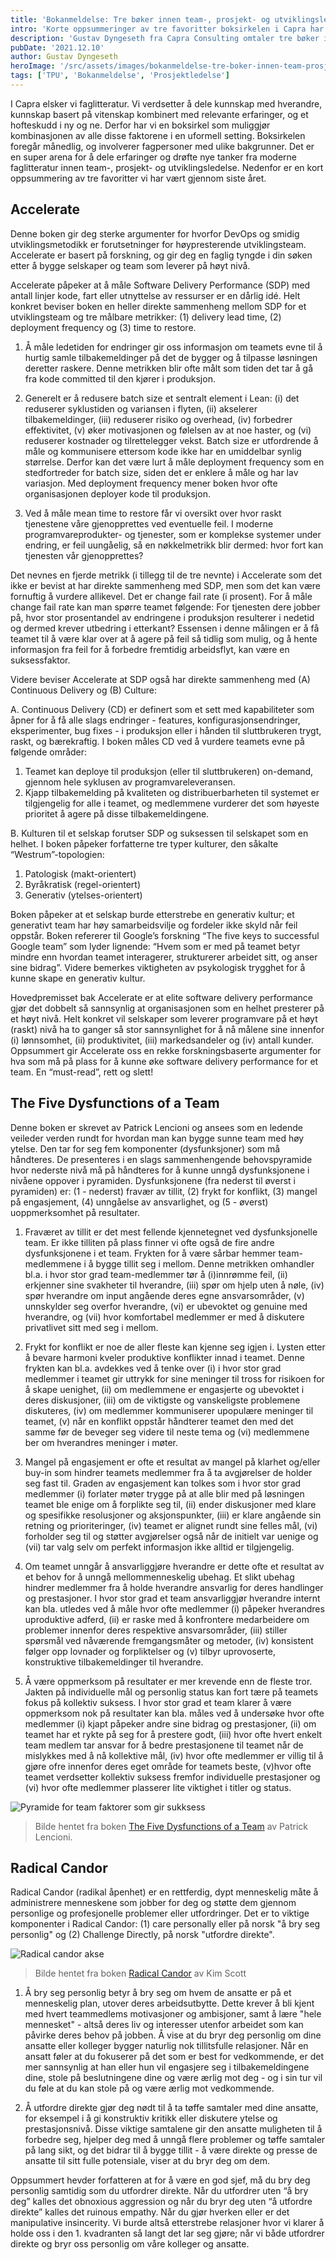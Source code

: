 ```yaml
---
title: 'Bokanmeldelse: Tre bøker innen team-, prosjekt- og utviklingsledelse'
intro: 'Korte oppsummeringer av tre favoritter boksirkelen i Capra har vært gjennom siste året. Dette er tre bøker vi setter enormt pris på både i vår daglige drift og ute hos våre kunder; vi påstår at dette er bøker med høy relevans for alle som jobber med IT.'
description: 'Gustav Dyngeseth fra Capra Consulting omtaler tre bøker innen TPU. Les dem her >>'
pubDate: '2021.12.10'
author: Gustav Dyngeseth
heroImage: '/src/assets/images/bokanmeldelse-tre-boker-innen-team-prosjekt-og-utviklingsledelse/hero.webp'
tags: ['TPU', 'Bokanmeldelse', 'Prosjektledelse']
---
```


I Capra elsker vi faglitteratur. Vi verdsetter å dele kunnskap med hverandre, kunnskap basert på vitenskap kombinert med relevante erfaringer, og et hofteskudd i ny og ne. Derfor har vi en boksirkel som muliggjør kombinasjonen av alle disse faktorene i en uformell setting. Boksirkelen foregår månedlig, og involverer fagpersoner med ulike bakgrunner. Det er en super arena for å dele erfaringer og drøfte nye tanker fra moderne faglitteratur innen team-, prosjekt- og utviklingsledelse. Nedenfor er en kort oppsummering av tre favoritter vi har vært gjennom siste året.

## Accelerate

Denne boken gir deg sterke argumenter for hvorfor DevOps og smidig utviklingsmetodikk er forutsetninger for høypresterende utviklingsteam. Accelerate er basert på forskning, og gir deg en faglig tyngde i din søken etter å bygge selskaper og team som leverer på høyt nivå.

Accelerate påpeker at å måle Software Delivery Performance (SDP) med antall linjer kode, fart eller utnyttelse av ressurser er en dårlig idé. Helt konkret beviser boken en heller direkte sammenheng mellom SDP for et utviklingsteam og tre målbare metrikker: (1) delivery lead time, (2) deployment frequency og (3) time to restore.

1. Å måle ledetiden for endringer gir oss informasjon om teamets evne til å hurtig samle tilbakemeldinger på det de bygger og å tilpasse løsningen deretter raskere. Denne metrikken blir ofte målt som tiden det tar å gå fra kode committed til den kjører i produksjon.

2. Generelt er å redusere batch size et sentralt element i Lean: (i) det reduserer syklustiden og variansen i flyten, (ii) akselerer tilbakemeldinger, (iii) reduserer risiko og overhead, (iv) forbedrer effektivitet, (v) øker motivasjonen og følelsen av at noe haster, og (vi) reduserer kostnader og tilrettelegger vekst. Batch size er utfordrende å måle og kommunisere ettersom kode ikke har en umiddelbar synlig størrelse. Derfor kan det være lurt å måle deployment frequency som en stedfortreder for batch size, siden det er enklere å måle og har lav variasjon. Med deployment frequency mener boken hvor ofte organisasjonen deployer kode til produksjon.

3. Ved å måle mean time to restore får vi oversikt over hvor raskt tjenestene våre gjenopprettes ved eventuelle feil. I moderne programvareprodukter- og tjenester, som er komplekse systemer under endring, er feil uungåelig, så en nøkkelmetrikk blir dermed: hvor fort kan tjenesten vår gjenopprettes?

Det nevnes en fjerde metrikk (i tillegg til de tre nevnte) i Accelerate som det ikke er bevist at har direkte sammenheng med SDP, men som det kan være fornuftig å vurdere allikevel. Det er change fail rate (i prosent). For å måle change fail rate kan man spørre teamet følgende: For tjenesten dere jobber på, hvor stor prosentandel av endringene i produksjon resulterer i nedetid og dermed krever utbedring i etterkant? Essensen i denne målingen er å få teamet til å være klar over at å agere på feil så tidlig som mulig, og å hente informasjon fra feil for å forbedre fremtidig arbeidsflyt, kan være en suksessfaktor.

Videre beviser Accelerate at SDP også har direkte sammenheng med (A) Continuous Delivery og (B) Culture:

A. Continuous Delivery (CD) er definert som et sett med kapabiliteter som åpner for å få alle slags endringer - features, konfigurasjonsendringer, eksperimenter, bug fixes - i produksjon eller i hånden til sluttbrukeren trygt, raskt, og bærekraftig. I boken måles CD ved å vurdere teamets evne på følgende områder:

1. Teamet kan deploye til produksjon (eller til sluttbrukeren) on-demand, gjennom hele syklusen av programvareleveransen.
2. Kjapp tilbakemelding på kvaliteten og distribuerbarheten til systemet er tilgjengelig for alle i teamet, og medlemmene vurderer det som høyeste prioritet å agere på disse tilbakemeldingene.

B. Kulturen til et selskap forutser SDP og suksessen til selskapet som en helhet. I boken påpeker forfatterne tre typer kulturer, den såkalte “Westrum”-topologien:

1. Patologisk (makt-orientert)
2. Byråkratisk (regel-orientert)
3. Generativ (ytelses-orientert)

Boken påpeker at et selskap burde etterstrebe en generativ kultur; et generativt team har høy samarbeidsvilje og fordeler ikke skyld når feil oppstår. Boken refererer til Google’s forskning “The five keys to successful Google team” som lyder lignende: “Hvem som er med på teamet betyr mindre enn hvordan teamet interagerer, strukturerer arbeidet sitt, og anser sine bidrag”. Videre bemerkes viktigheten av psykologisk trygghet for å kunne skape en generativ kultur.

Hovedpremisset bak Accelerate er at elite software delivery performance gjør det dobbelt så sannsynlig at organisasjonen som en helhet presterer på et høyt nivå. Helt konkret vil selskaper som leverer programvare på et høyt (raskt) nivå ha to ganger så stor sannsynlighet for å nå målene sine innenfor (i) lønnsomhet, (ii) produktivitet, (iii) markedsandeler og (iv) antall kunder. Oppsummert gir Accelerate oss en rekke forskningsbaserte argumenter for hva som må på plass for å kunne øke software delivery performance for et team. En “must-read”, rett og slett!

## The Five Dysfunctions of a Team

Denne boken er skrevet av Patrick Lencioni og ansees som en ledende veileder verden rundt for hvordan man kan bygge sunne team med høy ytelse. Den tar for seg fem komponenter (dysfunksjoner) som må håndteres. De presenteres i en slags sammenhengende behovspyramide hvor nederste nivå må på håndteres for å kunne unngå dysfunksjonene i nivåene oppover i pyramiden. Dysfunksjonene (fra nederst til øverst i pyramiden) er: (1 - nederst) fravær av tillit, (2) frykt for konflikt, (3) mangel på engasjement, (4) unngåelse av ansvarlighet, og (5 - øverst) uoppmerksomhet på resultater.

1. Fraværet av tillit er det mest fellende kjennetegnet ved dysfunksjonelle team. Er ikke tilliten på plass finner vi ofte også de fire andre dysfunksjonene i et team. Frykten for å være sårbar hemmer team-medlemmene i å bygge tillit seg i mellom. Denne metrikken omhandler bl.a. i hvor stor grad team-medlemmer tør å (i)innrømme feil, (ii) erkjenner sine svakheter til hverandre, (iii) spør om hjelp uten å nøle, (iv) spør hverandre om input angående deres egne ansvarsområder, (v) unnskylder seg overfor hverandre, (vi) er ubevoktet og genuine med hverandre, og (vii) hvor komfortabel medlemmer er med å diskutere privatlivet sitt med seg i mellom.

2. Frykt for konflikt er noe de aller fleste kan kjenne seg igjen i. Lysten etter å bevare harmoni kveler produktive konflikter innad i teamet. Denne frykten kan bl.a. avdekkes ved å tenke over (i) i hvor stor grad medlemmer i teamet gir uttrykk for sine meninger til tross for risikoen for å skape uenighet, (ii) om medlemmene er engasjerte og ubevoktet i deres diskusjoner, (iii) om de viktigste og vanskeligste problemene diskuteres, (iv) om medlemmer kommuniserer upopulære meninger til teamet, (v) når en konflikt oppstår håndterer teamet den med det samme før de beveger seg videre til neste tema og (vi) medlemmene ber om hverandres meninger i møter.

3. Mangel på engasjement er ofte et resultat av mangel på klarhet og/eller buy-in som hindrer teamets medlemmer fra å ta avgjørelser de holder seg fast til. Graden av engasjement kan tolkes som i hvor stor grad medlemmer (i) forlater møter trygge på at alle blir med på løsningen teamet ble enige om å forplikte seg til, (ii) ender diskusjoner med klare og spesifikke resolusjoner og aksjonspunkter, (iii) er klare angående sin retning og prioriteringer, (iv) teamet er alignet rundt sine felles mål, (vi) forholder seg til og støtter avgjørelser også når de initielt var uenige og (vii) tar valg selv om perfekt informasjon ikke alltid er tilgjengelig.

4. Om teamet unngår å ansvarliggjøre hverandre er dette ofte et resultat av et behov for å unngå mellommenneskelig ubehag. Et slikt ubehag hindrer medlemmer fra å holde hverandre ansvarlig for deres handlinger og prestasjoner. I hvor stor grad et team ansvarliggjør hverandre internt kan bla. utledes ved å måle hvor ofte medlemmer (i) påpeker hverandres uproduktive adferd, (ii) er raske med å konfrontere medarbeidere om problemer innenfor deres respektive ansvarsområder, (iii) stiller spørsmål ved nåværende fremgangsmåter og metoder, (iv) konsistent følger opp lovnader og forpliktelser og (v) tilbyr uprovoserte, konstruktive tilbakemeldinger til hverandre.

5. Å være oppmerksom på resultater er mer krevende enn de fleste tror. Jakten på individuelle mål og personlig status kan fort tære på teamets fokus på kollektiv suksess. I hvor stor grad et team klarer å være oppmerksom nok på resultater kan bla. måles ved å undersøke hvor ofte medlemmer (i) kjapt påpeker andre sine bidrag og prestasjoner, (ii) om teamet har et rykte på seg for å prestere godt, (iii) hvor ofte hvert enkelt team medlem tar ansvar for å bedre prestasjonene til teamet når de mislykkes med å nå kollektive mål, (iv) hvor ofte medlemmer er villig til å gjøre ofre innenfor deres eget område for teamets beste, (v)hvor ofte teamet verdsetter kollektiv suksess fremfor individuelle prestasjoner og (vi) hvor ofte medlemmer plasserer lite viktighet i titler og status.

![Pyramide for team faktorer som gir sukksess](../../assets/images/bokanmeldelse-tre-boker-innen-team-prosjekt-og-utviklingsledelse/team.webp)

> Bilde hentet fra boken [The Five Dysfunctions of a Team](https://www.tablegroup.com/product/dysfunctions/) av Patrick Lencioni.

## Radical Candor

Radical Candor (radikal åpenhet) er en rettferdig, dypt menneskelig måte å administrere menneskene som jobber for deg og støtte dem gjennom personlige og profesjonelle problemer eller utfordringer. Det er to viktige komponenter i Radical Candor: (1) care personally eller på norsk "å bry seg personlig" og (2) Challenge Directly, på norsk "utfordre direkte".

![Radical candor akse](../../assets/images/bokanmeldelse-tre-boker-innen-team-prosjekt-og-utviklingsledelse/radical.webp)

> Bilde hentet fra boken [Radical Candor](https://www.radicalcandor.com/) av Kim Scott

1. Å bry seg personlig betyr å bry seg om hvem de ansatte er på et menneskelig plan, utover deres arbeidsutbytte. Dette krever å bli kjent med hvert teammedlems motivasjoner og ambisjoner, samt å lære "hele mennesket" - altså deres liv og interesser utenfor arbeidet som kan påvirke deres behov på jobben. Å vise at du bryr deg personlig om dine ansatte eller kolleger bygger naturlig nok tillitsfulle relasjoner. Når en ansatt føler at du fokuserer på det som er best for vedkommende, er det mer sannsynlig at han eller hun vil engasjere seg i tilbakemeldingene dine, stole på beslutningene dine og være ærlig mot deg - og i sin tur vil du føle at du kan stole på og være ærlig mot vedkommende.

2. Å utfordre direkte gjør deg nødt til å ta tøffe samtaler med dine ansatte, for eksempel i å gi konstruktiv kritikk eller diskutere ytelse og prestasjonsnivå. Disse viktige samtalene gir den ansatte muligheten til å forbedre seg, hjelper deg med å unngå flere problemer og tøffe samtaler på lang sikt, og det bidrar til å bygge tillit - å være direkte og presse de ansatte til sitt fulle potensiale, viser at du bryr deg om dem.

Oppsummert hevder forfatteren at for å være en god sjef, må du bry deg personlig samtidig som du utfordrer direkte. Når du utfordrer uten “å bry deg” kalles det obnoxious aggression og når du bryr deg uten “å utfordre direkte” kalles det ruinous empathy. Når du gjør hverken eller er det manipulative insincerity. Vi burde altså etterstrebe relasjoner hvor vi klarer å holde oss i den 1. kvadranten så langt det lar seg gjøre; når vi både utfordrer direkte og bryr oss personlig om våre kolleger og ansatte.